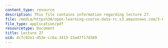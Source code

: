 ```yaml
---
content_type: resource
description: This file contains information regarding lecture 27.
file: /media/https%3A/open-learning-course-data-rc.s3.amazonaws.com/3-024-electronic-optical-and-magnetic-properties-of-materials-spring-2013/dcfc02e1d53ecc6a341313a47f17d369_MIT3_024S13_2012lec27.pdf
file_type: application/pdf
resourcetype: Document
title: Lecture 27
uid: dcfc02e1-d53e-cc6a-3413-13a47f17d369
---
```

